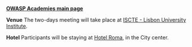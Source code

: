 **[OWASP Academies main page](OWASP_Academies "wikilink")**

**Venue**
The two-days meeting will take place at [ISCTE - Lisbon University
Institute](http://www.iscte.pt/).

**Hotel**
Participants will be staying at [Hotel Roma](http://www.hotelroma.pt/),
in the City center.